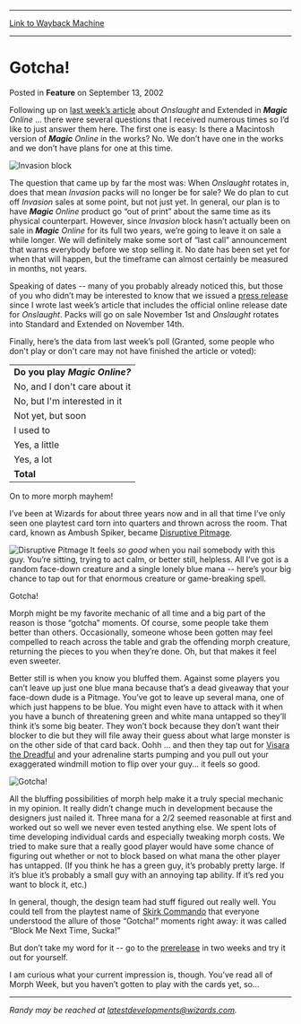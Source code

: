 
---
[Link to Wayback Machine](https://web.archive.org/web/20210503070439/https://magic.wizards.com/en/articles/archive/feature/gotcha-2002-09-13)

[_metadata_:wayback_url]:- "https://magic.wizards.com/en/articles/archive/feature/gotcha-2002-09-13"
[_metadata_:wayback_raw_url]:- "https://web.archive.org/web/20210503070439id_/https://magic.wizards.com/en/articles/archive/feature/gotcha-2002-09-13"
[_metadata_:wayback_capture_timestamp]:- "2021-05-03 07:04:39+00:00"
[_metadata_:description]:- "Following up on last week’s article about Onslaught and Extended in Magic Online ... there were several questions that I received numerous times so I’d like to just answer them here. The first one is easy: Is there a Macintosh version of Magic Online in the works? No. We don’t have one in the works and we don’t have plans for one at this time. The question that came up by far"
[_metadata_:generator]:- "Drupal 7 (http://drupal.org)"
[_metadata_:publish_date]:- "2002-09-13"
---


Gotcha!
=======



 Posted in **Feature**
 on September 13, 2002 










Following up on [last week’s article](http://archive.wizards.com/Magic/Magazine/Article.aspx?x=mtgcom/daily/rb36) about *Onslaught* and Extended in ***Magic** Online* ... there were several questions that I received numerous times so I’d like to just answer them here. The first one is easy: Is there a Macintosh version of ***Magic** Online* in the works? No. We don’t have one in the works and we don’t have plans for one at this time.


![Invasion block](https://media.wizards.com/legacy/global/images/mtgcom_daily_rb37_pic1_en.jpg)


The question that came up by far the most was: When *Onslaught* rotates in, does that mean *Invasion* packs will no longer be for sale? We do plan to cut off *Invasion* sales at some point, but not just yet. In general, our plan is to have ***Magic** Online* product go “out of print” about the same time as its physical counterpart. However, since *Invasion* block hasn’t actually been on sale in ***Magic** Online* for its full two years, we’re going to leave it on sale a while longer. We will definitely make some sort of “last call” announcement that warns everybody before we stop selling it. No date has been set yet for when that will happen, but the timeframe can almost certainly be measured in months, not years.


Speaking of dates -- many of you probably already noticed this, but those of you who didn’t may be interested to know that we issued a [press release](http://archive.wizards.com/Magic/TCG/Article.aspx?x=magic/magiconline/onsannounce) since I wrote last week’s article that includes the official online release date for *Onslaught*. Packs will go on sale November 1st and *Onslaught* rotates into Standard and Extended on November 14th.


Finally, here’s the data from last week’s poll (Granted, some people who don't play or don't care may not have finished the article or voted):




|  |
| --- |
| **Do you play *Magic Online?*** |
| No, and I don't care about it | 1122 | 24.7% |
| No, but I'm interested in it | 666 | 14.7% |
| Not yet, but soon | 681 | 15.0% |
| I used to | 466 | 10.3% |
| Yes, a little | 444 | 9.8% |
| Yes, a lot | 1165 | 25.6% |
| **Total** | **4544** | **100.0%** |

On to more morph mayhem!


I’ve been at Wizards for about three years now and in all that time I’ve only seen one playtest card torn into quarters and thrown across the room. That card, known as Ambush Spiker, became [Disruptive Pitmage](http://gatherer.wizards.com/Pages/Card/Details.aspx?name=Disruptive+Pitmage).



![Disruptive Pitmage](http://gatherer.wizards.com/Handlers/Image.ashx?size=small&type=card&name=Disruptive%20Pitmage&options=) It feels *so good* when you nail somebody with this guy. You’re sitting, trying to act calm, or better still, helpless. All I’ve got is a random face-down creature and a single lonely blue mana -- here’s your big chance to tap out for that enormous creature or game-breaking spell.



Gotcha!


Morph might be my favorite mechanic of all time and a big part of the reason is those “gotcha” moments. Of course, some people take them better than others. Occasionally, someone whose been gotten may feel compelled to reach across the table and grab the offending morph creature, returning the pieces to you when they’re done. Oh, but that makes it feel even sweeter.


Better still is when you know you bluffed them. Against some players you can’t leave up just one blue mana because that’s a dead giveaway that your face-down dude is a Pitmage. You’ve got to leave up several mana, one of which just happens to be blue. You might even have to attack with it when you have a bunch of threatening green and white mana untapped so they’ll think it’s some big beater. They won’t bock because they don’t want their blocker to die but they will file away their guess about what large monster is on the other side of that card back. Oohh ... and then they tap out for [Visara the Dreadful](http://gatherer.wizards.com/Pages/Card/Details.aspx?name=Visara+the+Dreadful) and your adrenaline starts pumping and you pull out your exaggerated windmill motion to flip over your guy... it feels so good.


![Gotcha!](https://media.wizards.com/legacy/global/images/mtgcom_daily_rb37_pic2_en.jpg)


All the bluffing possibilities of morph help make it a truly special mechanic in my opinion. It really didn’t change much in development because the designers just nailed it. Three mana for a 2/2 seemed reasonable at first and worked out so well we never even tested anything else. We spent lots of time developing individual cards and especially tweaking morph costs. We tried to make sure that a really good player would have some chance of figuring out whether or not to block based on what mana the other player has untapped. (If you think he has a green guy, it’s probably pretty large. If it’s blue it’s probably a small guy with an annoying tap ability. If it’s red you want to block it, etc.)


In general, though, the design team had stuff figured out really well. You could tell from the playtest name of [Skirk Commando](http://gatherer.wizards.com/Pages/Card/Details.aspx?name=Skirk+Commando) that everyone understood the allure of those “Gotcha!” moments right away: it was called “Block Me Next Time, Sucka!”


But don’t take my word for it -- go to the [prerelease](http://archive.wizards.com/tournaments/main.asp?x=prerelease_facts) in two weeks and try it out for yourself.


I am curious what your current impression is, though. You’ve read all of Morph Week, but you haven’t gotten to play with the cards yet, so…




---

*Randy may be reached at latestdevelopments@wizards.com.*







